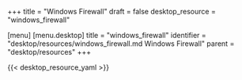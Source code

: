 +++
title = "Windows Firewall"
draft = false
desktop_resource = "windows_firewall"

[menu]
  [menu.desktop]
    title = "windows_firewall"
    identifier = "desktop/resources/windows_firewall.md Windows Firewall"
    parent = "desktop/resources"
+++

{{< desktop_resource_yaml >}}
